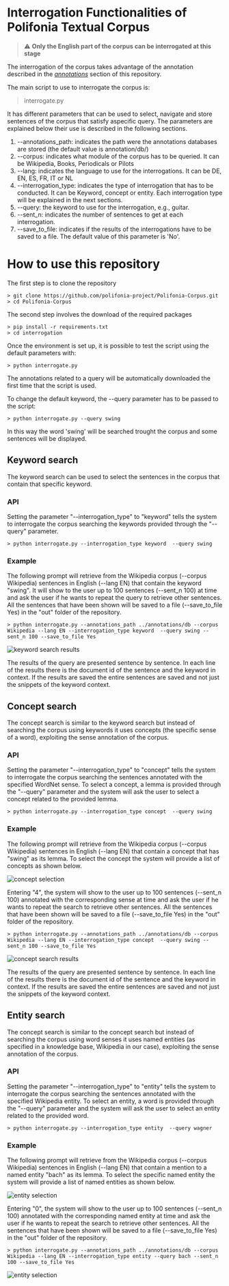 # Interrogation Functionalities of Polifonia Textual Corpus

> :warning: **Only the English part of the corpus can be interrogated at this stage**

The interrogation of the corpus takes advantage of the annotation described in the *[annotations](https://github.com/polifonia-project/Polifonia-Corpus/tree/master/annotations)* section of this repository.

The main script to use to interrogate the corpus is:


> interrogate.py

It has different parameters that can be used to select, navigate and store sentences of the corpus that satisfy aspecific query.
The parameters are explained below their use is described in the following sections.

1. --annotations_path: indicates the path were the annotations databases are stored (the default value is annotation/db/)
2. --corpus: indicates what module of the corpus has to be queried. It can be Wikipedia, Books, Periodicals or Pilots
3. --lang: indicates the language to use for the interrogations. It can be DE, EN, ES, FR, IT or NL
4. --interrogation_type: indicates the type of interrogation that has to be conducted. It can be Keyword, concept or entity. Each interrogation type will be explained in the next sections.
5. --query: the keyword to use for the interrogation, e.g., guitar.
6. --sent_n: indicates the number of sentences to get at each interrogation.
7. --save_to_file: indicates if the results of the interrogations have to be saved to a file. The default value of this parameter is 'No'.

# How to use this repository

The first step is to clone the repository
```
> git clone https://github.com/polifonia-project/Polifonia-Corpus.git
> cd Polifonia-Corpus
```

The second step involves the download of the required packages
```
> pip install -r requirements.txt
> cd interrogation
```

Once the environment is set up, it is possible to test the script using the default parameters with:

```
> python interrogate.py
```

The annotations related to a query will be automatically downloaded the first time that the script is used.

To change the default keyword, the --query parameter has to be passed to the script:
```
> python interrogate.py --query swing
```
In this way the word 'swing' will be searched trought the corpus and some sentences will be displayed.


## Keyword search
The keyword search can be used to select the sentences in the corpus that contain that specific keyword.

### API

Setting the parameter "--interrogation_type" to "keyword" tells the system to interrogate the corpus searching the keywords
provided through the "--query" parameter. 

```
> python interrogate.py --interrogation_type keyword  --query swing
```

### Example
The following prompt will retrieve from the Wikipedia corpus (--corpus Wikipedia) sentences in English (--lang EN) that contain the keyword "swing".
It will show to the user up to 100 sentences (--sent_n 100) at time and ask the user if he wants to repeat the query to retrieve other sentences.
All the sentences that have been shown will be saved to a file (--save_to_file Yes) in the "out" folder of the repository.

```
> python interrogate.py --annotations_path ../annotations/db --corpus Wikipedia --lang EN --interrogation_type keyword  --query swing --sent_n 100 --save_to_file Yes
```

![keyword search results](figs/keyword_search.png)

The results of the query are presented sentence by sentence. In each line of the results there is the document id of the sentence and the keyword in context.
If the results are saved the entire sentences are saved and not just the snippets of the keyword context.

## Concept search

The concept search is similar to the keyword search but instead of searching the corpus using keywords it uses concepts (the specific sense of a word), exploiting the sense annotation of the corpus.

### API

Setting the parameter "--interrogation_type" to "concept" tells the system to interrogate the corpus searching the sentences annotated with the specified WordNet sense.
To select a concept, a lemma is provided through the "--query" parameter and the system will ask the user to select a concept related to the provided lemma.

```
> python interrogate.py --interrogation_type concept  --query swing
```

### Example
The following prompt will retrieve from the Wikipedia corpus (--corpus Wikipedia) sentences in English (--lang EN) that contain a concept that has "swing" as its lemma.
To select the concept the system will provide a list of concepts as shown below.

![concept selection](figs/concept_selection.png)

Entering "4", the system will show to the user up to 100 sentences (--sent_n 100) annotated with the corresponding sense at time and ask the user if he wants to repeat the search to retrieve other sentences.
All the sentences that have been shown will be saved to a file (--save_to_file Yes) in the "out" folder of the repository.

```
> python interrogate.py --annotations_path ../annotations/db --corpus Wikipedia --lang EN --interrogation_type concept  --query swing --sent_n 100 --save_to_file Yes
```

![concept search results](figs/concept_search.png)

The results of the query are presented sentence by sentence. In each line of the results there is the document id of the sentence and the keyword in context.
If the results are saved the entire sentences are saved and not just the snippets of the keyword context.


## Entity search
The concept search is similar to the concept search but instead of searching the corpus using word senses it uses named entities (as specified in a knowledge base, Wikipedia in our case), exploiting the sense annotation of the corpus.


### API
Setting the parameter "--interrogation_type" to "entity" tells the system to interrogate the corpus searching the sentences annotated with the specified Wikipedia entity.
To select an entity, a word is provided through the "--query" parameter and the system will ask the user to select an entity related to the provided word.

```
> python interrogate.py --interrogation_type entity  --query wagner
```

### Example
The following prompt will retrieve from the Wikipedia corpus (--corpus Wikipedia) sentences in English (--lang EN) that contain a mention to a named entity "bach" as its lemma.
To select the specific named entity the system will provide a list of named entities as shown below.

![entity selection](figs/entity_selection.png)

Entering "0", the system will show to the user up to 100 sentences (--sent_n 100) annotated with the corresponding named entity at time and ask the user if he wants to repeat the search to retrieve other sentences.
All the sentences that have been shown will be saved to a file (--save_to_file Yes) in the "out" folder of the repository.

```
> python interrogate.py --annotations_path ../annotations/db --corpus Wikipedia --lang EN --interrogation_type entity --query bach --sent_n 100 --save_to_file Yes
```

![entity selection](figs/entity_search.png)